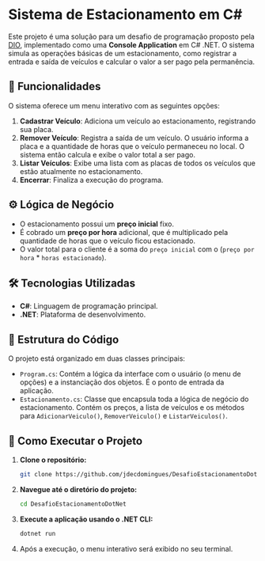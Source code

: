 # Sistema de Estacionamento em C#

Este projeto é uma solução para um desafio de programação proposto pela [DIO](https://www.dio.me/), implementado como uma **Console Application** em C# .NET. O sistema simula as operações básicas de um estacionamento, como registrar a entrada e saída de veículos e calcular o valor a ser pago pela permanência.

## 🚀 Funcionalidades

O sistema oferece um menu interativo com as seguintes opções:

1.  **Cadastrar Veículo**: Adiciona um veículo ao estacionamento, registrando sua placa.
2.  **Remover Veículo**: Registra a saída de um veículo. O usuário informa a placa e a quantidade de horas que o veículo permaneceu no local. O sistema então calcula e exibe o valor total a ser pago.
3.  **Listar Veículos**: Exibe uma lista com as placas de todos os veículos que estão atualmente no estacionamento.
4.  **Encerrar**: Finaliza a execução do programa.

## ⚙️ Lógica de Negócio

-   O estacionamento possui um **preço inicial** fixo.
-   É cobrado um **preço por hora** adicional, que é multiplicado pela quantidade de horas que o veículo ficou estacionado.
-   O valor total para o cliente é a soma do `preço inicial` com o (`preço por hora` * `horas estacionado`).

## 🛠️ Tecnologias Utilizadas

-   **C#**: Linguagem de programação principal.
-   **.NET**: Plataforma de desenvolvimento.

## 📂 Estrutura do Código

O projeto está organizado em duas classes principais:

-   `Program.cs`: Contém a lógica da interface com o usuário (o menu de opções) e a instanciação dos objetos. É o ponto de entrada da aplicação.
-   `Estacionamento.cs`: Classe que encapsula toda a lógica de negócio do estacionamento. Contém os preços, a lista de veículos e os métodos para `AdicionarVeiculo()`, `RemoverVeiculo()` e `ListarVeiculos()`.

## 🏃 Como Executar o Projeto

1.  **Clone o repositório:**
    ```bash
    git clone https://github.com/jdecdomingues/DesafioEstacionamentoDotNet.git
    ```

2.  **Navegue até o diretório do projeto:**
    ```bash
    cd DesafioEstacionamentoDotNet
    ```

3.  **Execute a aplicação usando o .NET CLI:**
    ```bash
    dotnet run
    ```

4.  Após a execução, o menu interativo será exibido no seu terminal.
